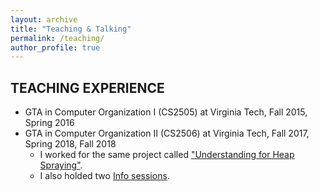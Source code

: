 ```yaml
---
layout: archive
title: "Teaching & Talking"
permalink: /teaching/
author_profile: true
---
```


TEACHING EXPERIENCE
---
- GTA in Computer Organization I (CS2505) at Virginia Tech, Fall 2015,  Spring 2016
- GTA in Computer Organization II (CS2506) at Virginia Tech, Fall 2017, Spring 2018, Fall 2018
   * I worked for the same project called ["Understanding for Heap Spraying"](http://courses.cs.vt.edu/cs2506/Spring2018/).
   * I also holded two [Info sessions](https://docs.google.com/presentation/d/1Nx5RuC0M54S65wXEbromVo19iX3_wWTvXKEY5DarlOc/edit?usp=sharing).
